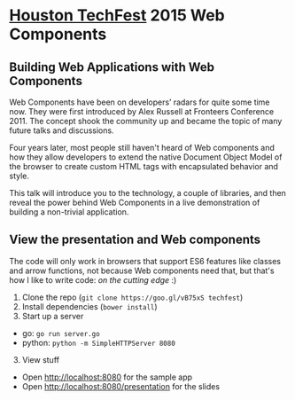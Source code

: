 # [Houston TechFest](http://houstontechfest-public.sharepoint.com) 2015 Web Components

## Building Web Applications with Web Components

Web Components have been on developers’ radars for quite some time now. They
were first introduced by Alex Russell at Fronteers Conference 2011. The concept
shook the community up and became the topic of many future talks and
discussions.

Four years later, most people still haven't heard of Web components and how they
allow developers to extend the native Document Object Model of the browser to
create custom HTML tags with encapsulated behavior and style.

This talk will introduce you to the technology, a couple of libraries, and then
reveal the power behind Web Components in a live demonstration of building a
non-trivial application.

## View the presentation and Web components

The code will only work in browsers that support ES6 features like classes and
arrow functions, not because Web components need that, but that's how I like
to write code: _on the cutting edge_ :)

1. Clone the repo (`git clone https://goo.gl/vB75xS techfest`)
2. Install dependencies (`bower install`)
2. Start up a server
  * go: `go run server.go`
  * python: `python -m SimpleHTTPServer 8080`
3. View stuff
  * Open [http://localhost:8080](http://localhost:8080) for the sample app
  * Open [http://localhost:8080/presentation](http://localhost:8080/presentation) for the slides
